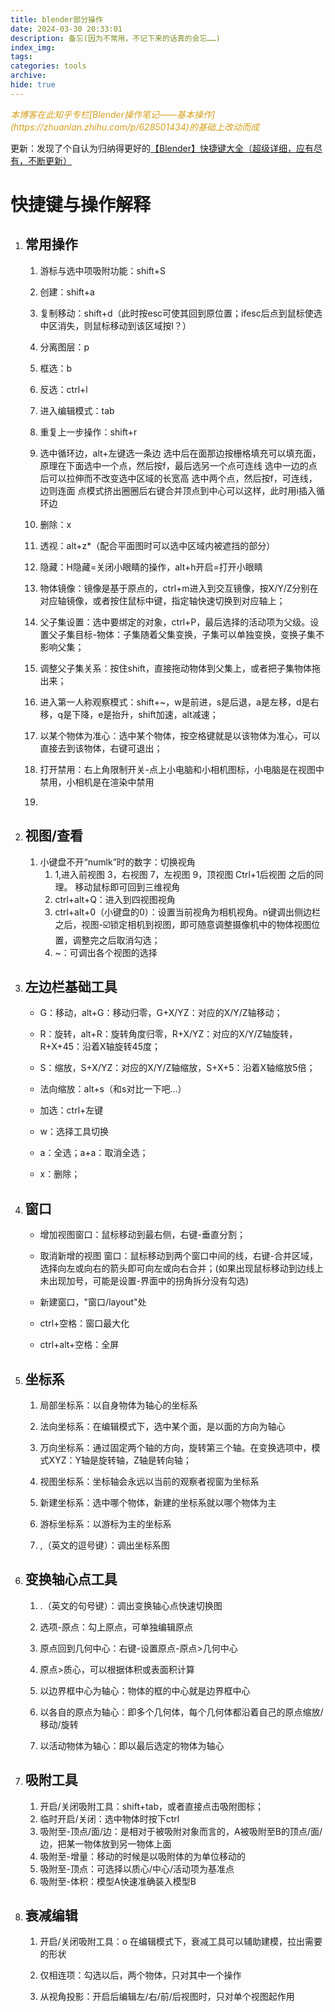 ```yaml
---
title: blender部分操作
date: 2024-03-30 20:33:01
description: 备忘(因为不常用，不记下来的话真的会忘……)
index_img:
tags: 
categories: tools
archive: 
hide: true
---
```


<p style="color:rgb(214,160,29)"><i>本博客在此知乎专栏[Blender操作笔记——基本操作](https://zhuanlan.zhihu.com/p/628501434)的基础上改动而成</i></p>

更新：发现了个自认为归纳得更好的[【Blender】快捷键大全（超级详细，应有尽有，不断更新）](https://zhuanlan.zhihu.com/p/126650481)

# 快捷键与操作解释

1. ## 常用操作
   
   1. 游标与选中项吸附功能：shift+S
   
   2. 创建：shift+a
   
   3. 复制移动：shift+d（此时按esc可使其回到原位置；ifesc后点到鼠标使选中区消失，则鼠标移动到该区域按l？）
   
   4. 分离图层：p
   
   5. 框选：b
   
   6. 反选：ctrl+l
   
   7. 进入编辑模式：tab
   
   8. 重复上一步操作：shift+r
   
   9. 选中循环边，alt+左键选一条边
      选中后在面那边按栅格填充可以填充面，原理在下面选中一个点，然后按f，最后选另一个点可连线
      选中一边的点后可以拉伸而不改变选中区域的长宽高
      选中两个点，然后按f，可连线，边则连面
      点模式挤出圈圈后右键合并顶点到中心可以这样，此时用i插入循环边
   
   10. 删除：x
   
   11. 透视：alt+z*（配合平面图时可以选中区域内被遮挡的部分）
   
   12. 隐藏：H隐藏=关闭小眼睛的操作，alt+h开启=打开小眼睛
   
   13. 物体镜像：镜像是基于原点的，ctrl+m进入到交互镜像，按X/Y/Z分别在对应轴镜像，或者按住鼠标中键，指定轴快速切换到对应轴上；
   
   14. 父子集设置：选中要绑定的对象，ctrl+P，最后选择的活动项为父级。设置父子集目标-物体：子集随着父集变换，子集可以单独变换，变换子集不影响父集；
   
   15. 调整父子集关系：按住shift，直接拖动物体到父集上，或者把子集物体拖出来；
   
   16. 进入第一人称观察模式：shift+~，w是前进，s是后退，a是左移，d是右移，q是下降，e是抬升，shift加速，alt减速；
   
   17. 以某个物体为准心：选中某个物体，按空格键就是以该物体为准心，可以直接去到该物体，右键可退出；
   
   18. 打开禁用：右上角限制开关-点上小电脑和小相机图标，小电脑是在视图中禁用，小相机是在渲染中禁用
   
   19. 

2. ## 视图/查看
   
   1. 小键盘不开“numlk”时的数字：切换视角
      1. 1,进入前视图
         3，右视图
         7，左视图
         9，顶视图
         Ctrl+1后视图
         之后的同理。
         移动鼠标即可回到三维视角
      2. ctrl+alt+Q：进入到四视图视角
      3. ctrl+alt+0（小键盘的0）：设置当前视角为相机视角。n键调出侧边栏之后，视图-☑️锁定相机到视图，即可随意调整摄像机中的物体视图位置，调整完之后取消勾选；
      4. ~：可调出各个视图的选择

3. ## 左边栏基础工具
   
   - G：移动，alt+G：移动归零，G+X/YZ：对应的X/Y/Z轴移动；
   
   - R：旋转，alt+R：旋转角度归零，R+X/YZ：对应的X/Y/Z轴旋转，R+X+45：沿着X轴旋转45度；
   
   - S：缩放，S+X/YZ：对应的X/Y/Z轴缩放，S+X+5：沿着X轴缩放5倍；
   
   - 法向缩放：alt+s（和s对比一下吧…）
   
   - 加选：ctrl+左键
   
   - w：选择工具切换
   
   - a：全选；a+a：取消全选；
   
   - x：删除；

4. ## 窗口
   
   - 增加视图窗口：鼠标移动到最右侧，右键-垂直分割；
   
   - 取消新增的视图 窗口：鼠标移动到两个窗口中间的线，右键-合并区域，选择向左或向右的箭头即可向左或向右合并；(如果出现鼠标移动到边线上未出现加号，可能是设置-界面中的拐角拆分没有勾选)
   
   - 新建窗口，"窗口/layout"处
   
   - ctrl+空格：窗口最大化
   
   - ctrl+alt+空格：全屏

5. ## 坐标系
   
   1. 局部坐标系：以自身物体为轴心的坐标系
   
   2. 法向坐标系：在编辑模式下，选中某个面，是以面的方向为轴心
   
   3. 万向坐标系：通过固定两个轴的方向，旋转第三个轴。在变换选项中，模式XYZ：Y轴是旋转轴，Z轴是转向轴；
   
   4. 视图坐标系：坐标轴会永远以当前的观察者视窗为坐标系
   
   5. 新建坐标系：选中哪个物体，新建的坐标系就以哪个物体为主
   
   6. 游标坐标系：以游标为主的坐标系
   
   7. ,（英文的逗号键）：调出坐标系图

6. ## 变换轴心点工具
   
   1. .（英文的句号键）：调出变换轴心点快速切换图
   
   2. 选项-原点：勾上原点，可单独编辑原点
   
   3. 原点回到几何中心：右键-设置原点-原点>几何中心
   
   4. 原点>质心，可以根据体积或表面积计算
   
   5. 以边界框中心为轴心：物体的框的中心就是边界框中心
   
   6. 以各自的原点为轴心：即多个几何体，每个几何体都沿着自己的原点缩放/移动/旋转
   
   7. 以活动物体为轴心：即以最后选定的物体为轴心

7. ## 吸附工具
   
   1. 开启/关闭吸附工具：shift+tab，或者直接点击吸附图标；
   2. 临时开启/关闭：选中物体时按下ctrl
   3. 吸附至-顶点/面/边：是相对于被吸附对象而言的，A被吸附至B的顶点/面/边，把某一物体放到另一物体上面
   4. 吸附至-增量：移动的时候是以吸附体的为单位移动的
   5. 吸附至-顶点：可选择以质心/中心/活动项为基准点
   6. 吸附至-体积：模型A快速准确装入模型B

8. ## 衰减编辑
   
   1. 开启/关闭吸附工具：o
      在编辑模式下，衰减工具可以辅助建模，拉出需要的形状
   
   2. 仅相连项：勾选以后，两个物体，只对其中一个操作
   
   3. 从视角投影：开启后编辑左/右/前/后视图时，只对单个视图起作用
